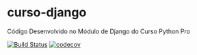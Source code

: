 # curso-django
Código Desenvolvido no Módulo de Django do Curso Python Pro

[![Build Status](https://travis-ci.org/Estrud/curso-django.svg?branch=master)](https://travis-ci.org/Estrud/curso-django)
[![codecov](https://codecov.io/gh/Estrud/curso-django/branch/master/graph/badge.svg)](https://codecov.io/gh/Estrud/curso-django)

